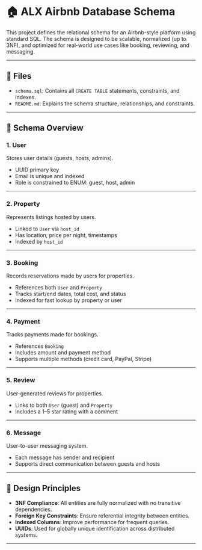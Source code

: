 # 🏠 ALX Airbnb Database Schema

This project defines the relational schema for an Airbnb-style platform using standard SQL. The schema is designed to be scalable, normalized (up to 3NF), and optimized for real-world use cases like booking, reviewing, and messaging.

---

## 📂 Files

- `schema.sql`: Contains all `CREATE TABLE` statements, constraints, and indexes.
- `README.md`: Explains the schema structure, relationships, and constraints.

---

## 📄 Schema Overview

### 1. **User**

Stores user details (guests, hosts, admins).

- UUID primary key
- Email is unique and indexed
- Role is constrained to ENUM: guest, host, admin

---

### 2. **Property**

Represents listings hosted by users.

- Linked to `User` via `host_id`
- Has location, price per night, timestamps
- Indexed by `host_id`

---

### 3. **Booking**

Records reservations made by users for properties.

- References both `User` and `Property`
- Tracks start/end dates, total cost, and status
- Indexed for fast lookup by property or user

---

### 4. **Payment**

Tracks payments made for bookings.

- References `Booking`
- Includes amount and payment method
- Supports multiple methods (credit card, PayPal, Stripe)

---

### 5. **Review**

User-generated reviews for properties.

- Links to both `User` (guest) and `Property`
- Includes a 1–5 star rating with a comment

---

### 6. **Message**

User-to-user messaging system.

- Each message has sender and recipient
- Supports direct communication between guests and hosts

---

## 🧠 Design Principles

- **3NF Compliance**: All entities are fully normalized with no transitive dependencies.
- **Foreign Key Constraints**: Ensure referential integrity between entities.
- **Indexed Columns**: Improve performance for frequent queries.
- **UUIDs**: Used for globally unique identification across distributed systems.

---
